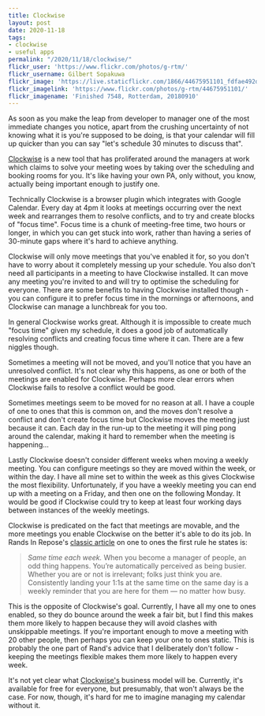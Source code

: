 ```yaml
---
title: Clockwise
layout: post
date: 2020-11-18
tags:
- clockwise
- useful apps
permalink: "/2020/11/18/clockwise/"
flickr_user: 'https://www.flickr.com/photos/g-rtm/'
flickr_username: Gilbert Sopakuwa
flickr_image: 'https://live.staticflickr.com/1866/44675951101_fdfae492d4.jpg'
flickr_imagelink: 'https://www.flickr.com/photos/g-rtm/44675951101/'
flickr_imagename: 'Finished 7548, Rotterdam, 20180910'
---
```

As soon as you make the leap from developer to manager one of the most immediate changes you notice, apart
from the crushing uncertainty of not knowing what it is you're supposed to be doing, is that your calendar
will fill up quicker than you can say "let's schedule 30 minutes to discuss that".

[Clockwise](https://www.getclockwise.com/) is a new tool that has proliferated around the managers at work which
claims to solve your meeting woes by taking over the scheduling and booking rooms for you. It's like having
your own PA, only without, you know, actually being important enough to justify one.

Technically Clockwise is a browser plugin which integrates with Google Calendar. Every day at 4pm it looks at
meetings occurring over the next week and rearranges them to resolve conflicts, and to try and create blocks of
"focus time". Focus time is a chunk of meeting-free time, two hours or longer, in which you can get stuck into
work, rather than having a series of 30-minute gaps where it's hard to achieve anything.

Clockwise will only move meetings that you've enabled it for, so you don't have to worry about it completely
messing up your schedule. You also don't need all participants in a meeting to have Clockwise installed. It can
move any meeting you're invited to and will try to optimise the scheduling for everyone. There are some benefits
to having Clockwise installed though - you can configure it to prefer focus time in the mornings or afternoons,
and Clockwise can manage a lunchbreak for you too.

In general Clockwise works great. Although it is impossible to create much "focus time" given my schedule, it
does a good job of automatically resolving conflicts and creating focus time where it can. There are a few niggles
though.

Sometimes a meeting will not be moved, and you'll notice that you have an unresolved conflict. It's not clear why
this happens, as one or both of the meetings are enabled for Clockwise. Perhaps more clear errors when Clockwise
fails to resolve a conflict would be good.

Sometimes meetings seem to be moved for no reason at all. I have a couple of one to ones that this is common on, and
the moves don't resolve a conflict and don't create focus time but Clockwise moves the meeting just because it can.
Each day in the run-up to the meeting it will ping pong around the calendar, making it hard to remember when the meeting
is happening...

Lastly Clockwise doesn't consider different weeks when moving a weekly meeting. You can configure meetings so they are
moved within the week, or within the day. I have all mine set to within the week as this gives Clockwise the most flexibility.
Unfortunately, if you have a weekly meeting you can end up with a meeting on a Friday, and then one on the following Monday.
It would be good if Clockwise could try to keep at least four working days between instances of the weekly meetings.

Clockwise is predicated on the fact that meetings are movable, and the more meetings you enable Clockwise on the better
it's able to do its job. In Rands In Repose's [classic article](
https://randsinrepose.com/archives/the-update-the-vent-and-the-disaster/) on one to ones the first rule he states is:

> *Same time each week.* When you become a manager of people, an odd thing happens. You’re automatically perceived as
> being busier. Whether you are or not is irrelevant; folks just think you are. Consistently landing your 1:1s at the
> same time on the same day is a weekly reminder that you are here for them — no matter how busy.

This is the opposite of Clockwise's goal. Currently, I have all my one to ones enabled, so they do bounce around the week
a fair bit, but I find this makes them more likely to happen because they will avoid clashes with unskippable meetings.
If you're important enough to move a meeting with 20 other people, then perhaps you can keep your one to ones static. This
is probably the one part of Rand's advice that I deliberately don't follow - keeping the meetings flexible makes them more
likely to happen every week.

It's not yet clear what [Clockwise's](https://www.getclockwise.com/) business model will be. Currently, it's available
for free for everyone, but presumably, that won't always be the case. For now, though, it's hard for me to imagine managing
my calendar without it.
